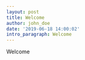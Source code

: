```yaml
---
layout: post
title: Welcome
author: john_doe
date: '2019-06-18 14:00:02'
intro_paragraph: Welcome
---
```

Welcome
